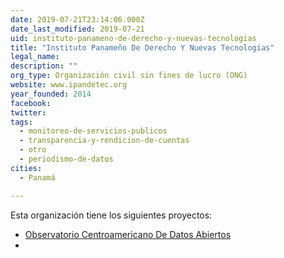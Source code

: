 ```yaml
---
date: 2019-07-21T23:14:06.000Z
date_last_modified: 2019-07-21
uid: instituto-panameno-de-derecho-y-nuevas-tecnologias
title: "Instituto Panameño De Derecho Y Nuevas Tecnologías"
legal_name: 
description: ""
org_type: Organización civil sin fines de lucro (ONG)
website: www.ipandetec.org
year_founded: 2014
facebook: 
twitter: 
tags:
  - monitoreo-de-servicios-publicos
  - transparencia-y-rendicion-de-cuentas
  - otro
  - periodismo-de-datos
cities: 
  - Panamá

---
```


Esta organización tiene los siguientes proyectos:

- [Observatorio Centroamericano De Datos Abiertos](/i/observatorio-centroamericano-de-datos-abiertos.html)
- [](/i/observatorio-centroamericano-de-datos-abiertos.html)
